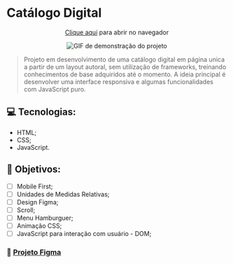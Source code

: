 #  Catálogo Digital 

<div align="center">
<p><a href="#">Clique aqui</a> para abrir no navegador<p/>
<img src="#" alt="GIF de demonstração do projeto">
</div>

> Projeto em desenvolvimento de uma catálogo digital em página unica a partir de um layout autoral, sem utilização de frameworks, treinando conhecimentos de base adquiridos até o momento.
> A ideia principal é desenvolver uma interface responsiva e algumas funcionalidades com JavaScript puro. 

## 💻 Tecnologias: 
* HTML;
* CSS;
* JavaScript.

## 📝 Objetivos:
- [ ] Mobile First;
- [ ] Unidades de Medidas Relativas;
- [ ] Design Figma;
- [ ] Scroll;
- [ ] Menu Hamburguer;
- [ ] Animação CSS;
- [ ] JavaScript para interação com usuário - DOM;

### 📌 [Projeto Figma](#)
